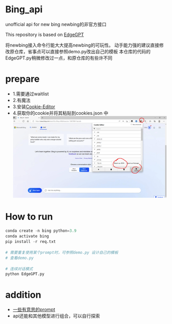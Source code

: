 # Bing_api
unofficial api for new bing
newbing的非官方接口

This repository is based on [EdgeGPT](https://github.com/acheong08/EdgeGPT)

将newbing接入命令行能大大提高newbing的可玩性。
动手能力强的建议直接修改原仓库，省事点可以直接参照demo.py改出自己的模板
本仓库的代码的EdgeGPT.py稍微修改过一点，和原仓库的有些许不同


# prepare
- 1.需要通过waitlist
- 2.有魔法
- 3.安装[Cookie-Editor](https://microsoftedge.microsoft.com/addons/detail/cookieeditor/neaplmfkghagebokkhpjpoebhdledlfi)
- 4.获取你的cookie并将其粘贴到cookies.json 中
![how to obtain your cookie](figs/cookie.png)
# How to run
```python
conda create -n bing python=3.9
conda activate bing
pip install -r req.txt

# 需要重复使用某个prompt时，可参照demo.py 设计自己的模板
# 查看demo.py

# 连续对话模式
python EdgeGPT.py


```

# addition
- [一些有意思的prompt](https://github.com/f/awesome-chatgpt-prompts)
- api还能和其他模型进行组合，可以自行探索
